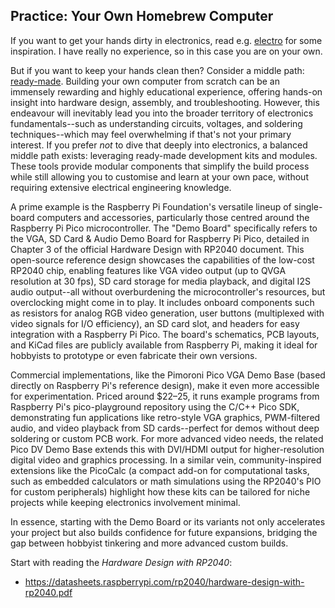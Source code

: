 
## Practice: Your Own Homebrew Computer

If you want to get your hands dirty in electronics, read e.g. [electro](./electro/) for some
inspiration. I have really no experience, so in this case you are on your own.

But if you want to keep your hands clean then? Consider a middle path: [ready-made](./readymade/).
Building your own computer from scratch can be an immensely rewarding and highly educational
experience, offering hands-on insight into hardware design, assembly, and
troubleshooting. However, this endeavour will inevitably lead you into the broader territory of
electronics fundamentals--such as understanding circuits, voltages, and soldering techniques--which
may feel overwhelming if that's not your primary interest. If you prefer *not* to dive that deeply
into electronics, a balanced middle path exists: leveraging ready-made development kits and modules.
These tools provide modular components that simplify the build process while still allowing you to
customise and learn at your own pace, without requiring extensive electrical engineering knowledge.

A prime example is the Raspberry Pi Foundation's versatile lineup of single-board computers and
accessories, particularly those centred around the Raspberry Pi Pico microcontroller. The "Demo Board"
specifically refers to the VGA, SD Card & Audio Demo Board for Raspberry Pi Pico, detailed in
Chapter 3 of the official Hardware Design with RP2040 document. This open-source reference design
showcases the capabilities of the low-cost RP2040 chip, enabling features like VGA video output
(up to QVGA resolution at 30 fps), SD card storage for media playback, and digital I2S audio
output--all without overburdening the microcontroller's resources, but overclocking might come in to play.
It includes onboard components such as resistors for analog RGB video generation, user buttons
(multiplexed with video signals for I/O efficiency), an SD card slot, and headers for easy integration
with a Raspberry Pi Pico. The board's schematics, PCB layouts, and KiCad files are publicly available
from Raspberry Pi, making it ideal for hobbyists to prototype or even fabricate their own versions.

Commercial implementations, like the Pimoroni Pico VGA Demo Base (based directly on Raspberry Pi's
reference design), make it even more accessible for experimentation. Priced around $22–25, it runs
example programs from Raspberry Pi's pico-playground repository using the C/C++ Pico SDK, demonstrating
fun applications like retro-style VGA graphics, PWM-filtered audio, and video playback from SD
cards--perfect for demos without deep soldering or custom PCB work. For more advanced video needs,
the related Pico DV Demo Base extends this with DVI/HDMI output for higher-resolution digital video
and graphics processing. In a similar vein, community-inspired extensions like the PicoCalc (a compact
add-on for computational tasks, such as embedded calculators or math simulations using the RP2040's
PIO for custom peripherals) highlight how these kits can be tailored for niche projects while keeping
electronics involvement minimal.

In essence, starting with the Demo Board or its variants not only accelerates your project but also
builds confidence for future expansions, bridging the gap between hobbyist tinkering and more advanced
custom builds.

Start with reading the *Hardware Design with RP2040*:
* https://datasheets.raspberrypi.com/rp2040/hardware-design-with-rp2040.pdf

